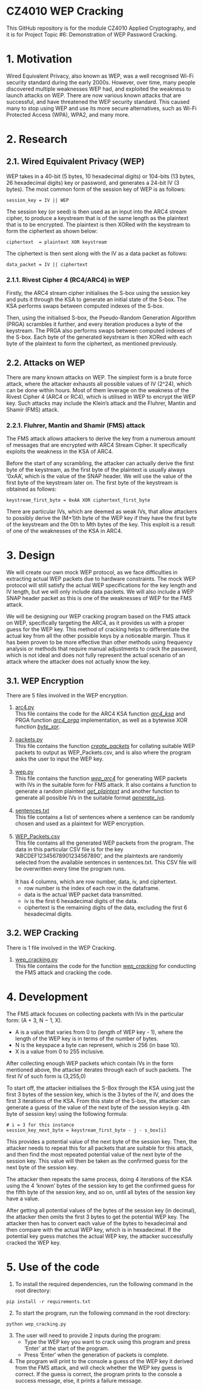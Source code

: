 # CZ4010 WEP Cracking
This GitHub repository is for the module CZ4010 Applied Cryptography, and it is for Project Topic #6: Demonstration of WEP Password Cracking.

# 1. Motivation
Wired Equivalent Privacy, also known as WEP, was a well recognised Wi-Fi security standard during the early 2000s. However, over time, many people discovered multiple weaknesses WEP had, and exploited the weakness to launch attacks on WEP. There are now various known attacks that are successful, and have threatened the WEP security standard. This caused many to stop using WEP and use its more secure alternatives, such as Wi-Fi Protected Access (WPA), WPA2, and many more.

# 2. Research
## 2.1. Wired Equivalent Privacy (WEP)
WEP takes in a 40-bit (5 bytes, 10 hexadecimal digits) or 104-bits (13 bytes, 26 hexadecimal digits) key or password, and generates a 24-bit IV (3 bytes). The most common form of the session key of WEP is as follows:
```
session_key = IV || WEP
```

The session key (or seed) is then used as an input into the ARC4 stream cipher, to produce a keystream that is of the same length as the plaintext that is to be encrypted. The plaintext is then XORed with the keystream to form the ciphertext as shown below:
```
ciphertext  = plaintext XOR keystream
```

The ciphertext is then sent along with the IV as a data packet as follows:
```
data_packet = IV || ciphertext
```

### 2.1.1. Rivest Cipher 4 (RC4/ARC4) in WEP
Firstly, the ARC4 stream cipher initialises the S-box using the session key and puts it through the KSA to generate an initial state of the S-box. The KSA performs swaps between computed indexes of the S-box.

Then, using the initialised S-box, the Pseudo-Random Generation Algorithm (PRGA) scrambles it further, and every iteration produces a byte of the keystream. The PRGA also performs swaps between computed indexes of the S-box. Each byte of the generated keystream is then XORed with each byte of the plaintext to form the ciphertext, as mentioned previously.

## 2.2. Attacks on WEP
There are many known attacks on WEP. The simplest form is a brute force attack, where the attacker exhausts all possible values of IV (2^24), which can be done within hours. Most of them leverage on the weakness of the Rivest Cipher 4 (ARC4 or RC4), which is utilised in WEP to encrypt the WEP key. Such attacks may include the Klein’s attack and the Fluhrer, Mantin and Shamir (FMS) attack. 

### 2.2.1. Fluhrer, Mantin and Shamir (FMS) attack
The FMS attack allows attackers to derive the key from a numerous amount of messages that are encrypted with ARC4 Stream Cipher. It specifically exploits the weakness in the KSA of ARC4.

Before the start of any scrambling, the attacker can actually derive the first byte of the keystream, as the first byte of the plaintext is usually always ‘0xAA’, which is the value of the SNAP header. We will use the value of the first byte of the keystream later on. The first byte of the keystream is obtained as follows:
```
keystream_first_byte = 0xAA XOR ciphertext_first_byte
```

There are particular IVs, which are deemed as weak IVs, that allow attackers to possibly derive the (M+1)th byte of the WEP key if they have the first byte of the keystream and the 0th to Mth bytes of the key.  This exploit is a result of one of the weaknesses of the KSA in ARC4.

# 3. Design
We will create our own mock WEP protocol, as we face difficulties in extracting actual WEP packets due to hardware constraints. The mock WEP protocol will still satisfy the actual WEP specifications for the key length and IV length, but we will only include data packets. We will also include a WEP SNAP header packet as this is one of the weaknesses of WEP for the FMS attack.

We will be designing our WEP cracking program based on the FMS attack on WEP, specifically targeting the ARC4, as it provides us with a proper guess for the WEP key. This method of cracking helps to differentiate the actual key from all the other possible keys by a noticeable margin. Thus it has been proven to be more effective than other methods using frequency analysis or methods that require manual adjustments to crack the password, which is not ideal and does not fully represent the actual scenario of an attack where the attacker does not actually know the key.

## 3.1. WEP Encryption
There are 5 files involved in the WEP encryption.<br/>
1. [arc4.py](arc4.py)<br/>
This file contains the code for the ARC4 KSA function [*arc4_ksa*](https://github.com/grace-mok/CZ4010-WEP-Cracking/blob/a075317619a78afe64176fd0c21af3669cc0c4e7/arc4.py#L5-L16) and PRGA function [*arc4_prga*](https://github.com/grace-mok/CZ4010-WEP-Cracking/blob/a075317619a78afe64176fd0c21af3669cc0c4e7/arc4.py#L18-L33) implementation, as well as a bytewise XOR function [*byte_xor*](https://github.com/grace-mok/CZ4010-WEP-Cracking/blob/a075317619a78afe64176fd0c21af3669cc0c4e7/arc4.py#L1-L3).<br/><br/>
2. [packets.py](packets.py)<br/>
This file contains the function [*create_packets*](https://github.com/grace-mok/CZ4010-WEP-Cracking/blob/a075317619a78afe64176fd0c21af3669cc0c4e7/packets.py#L5-L44) for collating suitable WEP packets to output as WEP_Packets.csv, and is also where the program asks the user to input the WEP key.<br/><br/>
3. [wep.py](wep.py)<br/>
This file contains the function [*wep_arc4*](https://github.com/grace-mok/CZ4010-WEP-Cracking/blob/a075317619a78afe64176fd0c21af3669cc0c4e7/wep.py#L30-L61) for generating WEP packets with IVs in the suitable form for FMS attack. It also contains a function to generate a random plaintext [*get_plaintext*](https://github.com/grace-mok/CZ4010-WEP-Cracking/blob/a075317619a78afe64176fd0c21af3669cc0c4e7/wep.py#L10-L13) and another function to generate all possible IVs in the suitable format [*generate_ivs*](https://github.com/grace-mok/CZ4010-WEP-Cracking/blob/a075317619a78afe64176fd0c21af3669cc0c4e7/wep.py#L15-L28).<br/><br/>
4. [sentences.txt](sentences.txt)<br/>
This file contains a list of sentences where a sentence can be randomly chosen and used as a plaintext for WEP encryption.<br/><br/>
5. [WEP_Packets.csv](WEP_Packets.csv)<br/>
This file contains all the generated WEP packets from the program. The data in this particular CSV file is for the key ‘ABCDEF12345678901234567890’, and the plaintexts are randomly selected from the available sentences in sentences.txt. This CSV file will be overwritten every time the program runs.<br/><br/>
It has 4 columns, which are row number, data, iv, and ciphertext.<br/>
    - row number is the index of each row in the dataframe.
    - data is the actual WEP packet data transmitted.
    - iv is the first 6 hexadecimal digits of the data.
    - ciphertext is the remaining digits of the data, excluding the first 6 hexadecimal digits.

## 3.2. WEP Cracking
There is 1 file involved in the WEP Cracking.<br/>
1. [wep_cracking.py](wep_cracking.py)<br/>
This file contains the code for the function [*wep_cracking*](https://github.com/grace-mok/CZ4010-WEP-Cracking/blob/a075317619a78afe64176fd0c21af3669cc0c4e7/wep_cracking.py#L4-L96) for conducting the FMS attack and cracking the code.

# 4. Development
The FMS attack focuses on collecting packets with IVs in the particular form: (A + 3, N − 1, X).
- A is a value that varies from 0 to (length of WEP key - 1), where the length of the WEP key is in terms of the number of bytes.
- N is the keyspace a byte can represent, which is 256 (in base 10).
- X is a value from 0 to 255 inclusive.

After collecting enough WEP packets which contain IVs in the form mentioned above, the attacker iterates through each of such packets. The first IV of such form is (3,255,0)

To start off, the attacker initialises the S-Box through the KSA using just the first 3 bytes of the session key, which is the 3 bytes of the IV, and does the first 3 iterations of the KSA. From this state of the S-box, the attacker can generate a guess of the value of the next byte of the session key(e.g. 4th byte of session key) using the following formula:
```
# i = 3 for this instance
session_key_next_byte = keystream_first_byte - j - s_box[i]
```
This provides a potential value of the next byte of the session key. Then, the attacker needs to repeat this for all packets that are suitable for this attack, and then find the most repeated potential value of the next byte of the session key. This value will then be taken as the confirmed guess for the next byte of the session key.
 
The attacker then repeats the same process, doing 4 iterations of the KSA using the 4 ‘known’ bytes of the session key to get the confirmed guess for the fifth byte of the session key, and so on, until all bytes of the session key have a value.
 
After getting all potential values of the bytes of the session key (in decimal), the attacker then omits the first 3 bytes to get the potential WEP key. The attacker then has to convert each value of the bytes to hexadecimal and then compare with the actual WEP key, which is in hexadecimal. If the potential key guess matches the actual WEP key, the attacker successfully cracked the WEP key.

# 5. Use of the code
1. To install the required dependencies, run the following command in the root directory:
```
pip install -r requirements.txt
```  
2. To start the program, run the following command in the root directory:
```
python wep_cracking.py
```  
3. The user will need to provide 2 inputs during the program:
    - Type the WEP key you want to crack using this program and press ‘Enter’ at the start of the program.
    - Press ‘Enter’ when the generation of packets is complete.  
4. The program will print to the console a guess of the WEP key it derived from the FMS attack, and will check whether the WEP key guess is correct. If the guess is correct, the program prints to the console a success message, else, it prints a failure message.
